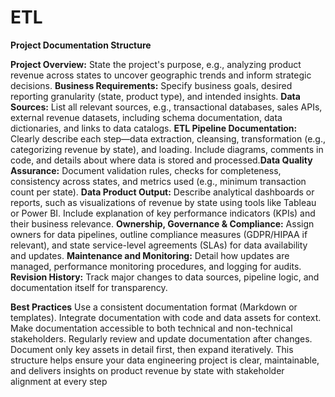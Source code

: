 # ETL
**Project Documentation Structure**

**Project Overview:** State the project's purpose, e.g., analyzing product revenue across states to uncover geographic trends and inform strategic decisions.​
**Business Requirements:** Specify business goals, desired reporting granularity (state, product type), and intended insights.​
**Data Sources:** List all relevant sources, e.g., transactional databases, sales APIs, external revenue datasets, including schema documentation, data dictionaries, and links to data catalogs.​
**ETL Pipeline Documentation:** Clearly describe each step—data extraction, cleansing, transformation (e.g., categorizing revenue by state), and loading. Include diagrams, comments in code, and details about where data is stored and processed.​
**Data Quality Assurance:** Document validation rules, checks for completeness, consistency across states, and metrics used (e.g., minimum transaction count per state).​
**Data Product Output:** Describe analytical dashboards or reports, such as visualizations of revenue by state using tools like Tableau or Power BI. Include explanation of key performance indicators (KPIs) and their business relevance.​
**Ownership, Governance & Compliance:** Assign owners for data pipelines, outline compliance measures (GDPR/HIPAA if relevant), and state service-level agreements (SLAs) for data availability and updates.​
**Maintenance and Monitoring:** Detail how updates are managed, performance monitoring procedures, and logging for audits.​
**Revision History:** Track major changes to data sources, pipeline logic, and documentation itself for transparency.

**Best Practices**
Use a consistent documentation format (Markdown or templates).​
Integrate documentation with code and data assets for context.​
Make documentation accessible to both technical and non-technical stakeholders.​
Regularly review and update documentation after changes.​
Document only key assets in detail first, then expand iteratively.​
This structure helps ensure your data engineering project is clear, maintainable, and delivers insights on product revenue by state with stakeholder alignment at every step

